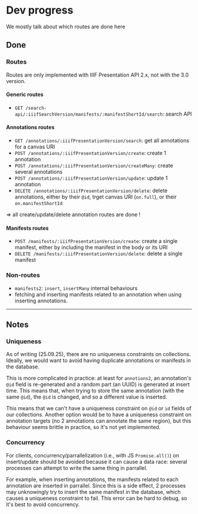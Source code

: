 # Dev progress

We mostly talk about which routes are done here

## Done 

### Routes 

Routes are only implemented with IIIF Presentation API 2.x, not with the 3.0 version.

#### Generic routes

- `GET /search-api/:iiifSearchVersion/manifests/:manifestShortId/search`: search API

#### Annotations routes

- `GET /annotations/:iiifPresentationVersion/search`: get all annotations for a canvas URI
- `POST /annotations/:iiifPresentationVersion/create`: create 1 annotation
- `POST /annotations/:iiifPresentationVersion/createMany`: create several annotations
- `POST /annotations/:iiifPresentationVersion/update`: update 1 annotation 
- `DELETE /annotations/:iiifPresentationVersion/delete`: delete annotations, either by their `@id`, trget canvas URI (`on.full`), or their `on.manifestShortId`

=> all create/update/delete annotation routes are done !

#### Manifests routes

- `POST /manifests/:iiifPresentationVersion/create`: create a single manifest, either by including the manifest in the body or its URI
- `DELETE /manifests/:iiifPresentationVersion/delete`: delete a single manifest

### Non-routes

- `manifests2`: `insert`, `insertMany` internal behaviours
- fetching and inserting manifests related to an annotation when using inserting annotations.

---

## Notes

### Uniqueness

As of writing (25.09.25), there are no uniqueness constraints on collections. Ideally, we would want to avoid having duplicate annotations or manifests in the database. 

This is more complicated in practice: at least for `annotions2`, an annotation's `@id` field is re-generated and a random part (an UUID) is generated at insert time. This means that, when trying to store the same annotation (with the same `@id`), the `@id` is changed, and so a different value is inserted. 

This means that we can't have a uniqueness constraint on `@id` or `id` fields of our collections. Another option would be to have a uniqueness constraint on annotation targets (no 2 annotations can annotate the same region), but this behaviour seems brittle in practice, so it's not yet implemented.

### Concurrency

For clients, concurrency/parrallelization (i.e., with JS `Promise.all()`) on insert/update should be avoided because it can cause a data race: several processes can attempt to write the same thing in parrallel. 

For example, when inserting annotations, the manifests related to each annotation are inserted in parrallel. Since this is a side effect, 2 processes may unknowingly try to insert the same manifest in the database, which causes a uniqueness constraint to fail. This error can be hard to debug, so it's best to avoid concurrency.
